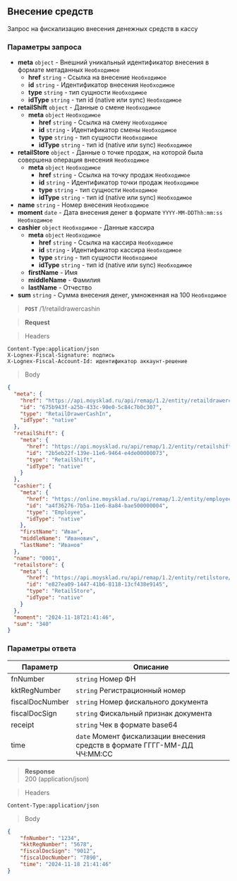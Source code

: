 ## Внесение средств

Запрос на фискализацию внесения денежных средств в кассу

### Параметры запроса
+ **meta** `object` - Внешний уникальный идентификатор внесения в формате метаданных `Необходимое`
    + **href** `string` - Ссылка на внесение `Необходимое`
    + **id** `string` - Идентификатор внесения `Необходимое`
    + **type** `string` - тип сущности `Необходимое`
    + **idType** `string` - тип id (native или sync) `Необходимое`
+ **retailShift** `object` - Данные о смене `Необходимое`
    + **meta** `object` `Необходимое`
        + **href** `string` - Ссылка на смену `Необходимое`
        + **id** `string` - Идентификатор смены `Необходимое`
        + **type** `string` - тип сущности `Необходимое`
        + **idType** `string` - тип id (native или sync) `Необходимое`
+ **retailStore** `object` - Данные о точке продаж, на которой была совершена операция внесения `Необходимое`
    + **meta** `object` `Необходимое`
        + **href** `string` - Ссылка на точку продаж `Необходимое`
        + **id** `string` - Идентификатор точки продаж `Необходимое`
        + **type** `string` - тип сущности `Необходимое`
        + **idType** `string` - тип id (native или sync) `Необходимое`
+ **name** `string` - Номер внесения `Необходимое`
+ **moment** `date` - Дата внесения денег в формате `YYYY-MM-DDThh:mm:ss` `Необходимое`
+ **cashier** `object` `Необходимое` - Данные кассира
    + **meta** `object` `Необходимое`
        + **href** `string` - Ссылка на кассира `Необходимое`
        + **id** `string` - Идентификатор кассира `Необходимое`
        + **type** `string` - тип сущности `Необходимое`
        + **idType** `string` - тип id (native или sync) `Необходимое`
    + **firstName** - Имя
    + **middleName** - Фамилия
    + **lastName** - Отчество
+ **sum** `string` - Сумма внесения денег, умноженная на 100 `Необходимое`


> **`POST`**
> /1/retaildrawercashin

> **Request**

> Headers

```
Content-Type:application/json
X-Lognex-Fiscal-Signature: подпись
X-Lognex-Fiscal-Account-Id: идентификатор аккаунт-решение
```

> Body

```json
{
  "meta": {
    "href": "https://api.moysklad.ru/api/remap/1.2/entity/retaildrawercashin/675b943f-a25b-433c-90e0-5c84c7b0c307",
    "id": "675b943f-a25b-433c-90e0-5c84c7b0c307",
    "type": "RetailDrawerCashIn",
    "idType": "native"
  },
  "retailShift": {
    "meta": {
      "href": "https://api.moysklad.ru/api/remap/1.2/entity/retailshift/2b5eb22f-139e-11e6-9464-e4de00000073",
      "id": "2b5eb22f-139e-11e6-9464-e4de00000073",
      "type": "RetailShift",
      "idType": "native"
    }
  },
  "cashier": {
    "meta": {
      "href": "https://online.moysklad.ru/api/remap/1.2/entity/employee/a4f36276-7b5a-11e6-8a84-bae500000004",
      "id": "a4f36276-7b5a-11e6-8a84-bae500000004",
      "type": "Employee",
      "idType": "native"
    },
    "firstName": "Иван",
    "middleName": "Иванович",
    "lastName": "Иванов"
  },
  "name": "0001",
  "retailstore": {
    "meta": {
      "href": "https://api.moysklad.ru/api/remap/1.2/entity/retilstore/e827ea09-1447-41b6-8118-13cf438e9145",
      "id": "e827ea09-1447-41b6-8118-13cf438e9145",
      "type": "RetailStore",
      "idType": "native"
    }
  },
  "moment": "2024-11-18T21:41:46",
  "sum": "340"
}
```

### Параметры ответа
| Параметр        | Описание                                                                  |
|-----------------|---------------------------------------------------------------------------|
| fnNumber        | `string` Номер ФН                                                         |
| kktRegNumber    | `string` Регистрационный номер                                            |
| fiscalDocNumber | `string` Номер фискального документа                                      |
| fiscalDocSign   | `string` Фискальный признак документа                                     |
| receipt         | `string` Чек в формате base64                                             |
| time            | `date` Момент фискализации внесения средств в формате ГГГГ-ММ-ДД ЧЧ:ММ:СС |

> **Response**   
> 200 (application/json)

> Headers

```
Content-Type:application/json
```

> Body

```json
{
    "fnNumber": "1234",
    "kktRegNumber": "5678",
    "fiscalDocSign": "9012",
    "fiscalDocNumber": "7890",
    "time": "2024-11-18 21:41:46"
}
```

